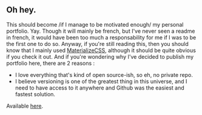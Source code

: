 ## Oh hey. 

This should become /if I manage to be motivated enough/ my personal portfolio. Yay. Though it will mainly be french, but I've never seen a readme in french, it would have been too much a responsability for me if I was to be the first one to do so.
Anyway, if you're still reading this, then you should know that I mainly used [MaterializeCSS](http://materializecss.com/about.html), although it should be quite obvious if you check it out. And if you're wondering why I've decided to publish my portfolio here, there are 2 reasons :
* I love everything that's kind of open source-ish, so eh, no private repo.
* I believe versioning is one of the greatest thing in this universe, and I need to have access to it anywhere and Github was the easiest and fastest solution.

Available [here](http://dasporal.github.io).